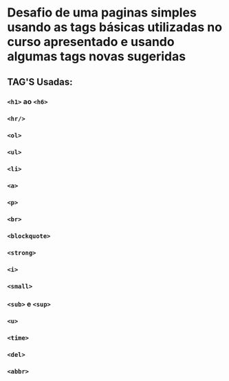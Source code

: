 # Desafio de uma paginas simples usando as tags básicas utilizadas no curso apresentado e usando algumas tags novas sugeridas

## TAG'S Usadas:
### `<h1>` ao `<h6>`
### `<hr/>`
### `<ol>`
### `<ul>`
### `<li>`
### `<a>`
### `<p>`
### `<br>`
### `<blockquote>`
### `<strong>`
### `<i>`
### `<small>`
### `<sub>` e `<sup>`
### `<u>`
### `<time>`
### `<del>`
### `<abbr>`
